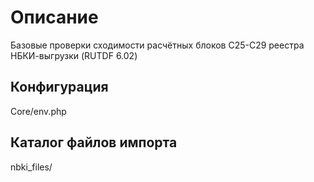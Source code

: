 # Описание
Базовые проверки сходимости расчётных блоков С25-С29 реестра НБКИ-выгрузки (RUTDF 6.02)<br>

## Конфигурация
Core/env.php

## Каталог файлов импорта
nbki_files/
